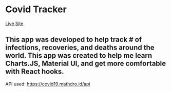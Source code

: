 # Covid Tracker

[Live Site](https://covid-tracker-omega-mocha.vercel.app/)

## This app was developed to help track # of infections, recoveries, and deaths around the world. This app was created to help me learn Charts.JS, Material UI, and get more comfortable with React hooks.

API used: https://covid19.mathdro.id/api